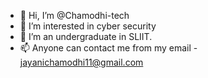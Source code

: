 - 👋 Hi, I’m @Chamodhi-tech
- 👀 I’m interested in cyber security
- 🌱 I’m an undergraduate in SLIIT.
- 📫 Anyone can contact me from my email - jayanichamodhi11@gmail.com

